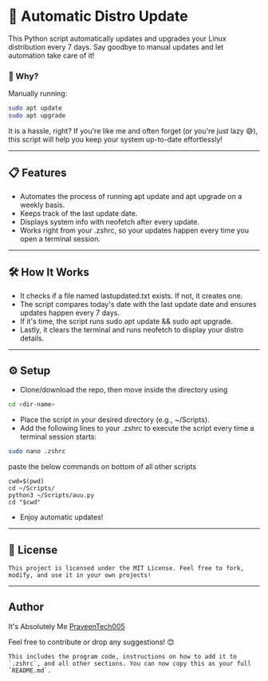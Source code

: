 # 🚀 Automatic Distro Update

This Python script automatically updates and upgrades your Linux distribution every 7 days. Say goodbye to manual updates and let automation take care of it! 

### 🤔 Why?
Manually running:
```bash
sudo apt update
sudo apt upgrade
```

  It is a hassle, right? If you're like me and often forget (or you're just lazy 😅), this script will help you keep your system up-to-date effortlessly!

---

## 📋 Features
- Automates the process of running apt update and apt upgrade on a weekly basis.
- Keeps track of the last update date.
- Displays system info with neofetch after every update.
- Works right from your .zshrc, so your updates happen every time you open a terminal session.

---

## 🛠 How It Works
- It checks if a file named lastupdated.txt exists. If not, it creates one.
- The script compares today's date with the last update date and ensures updates happen every 7 days.
- If it's time, the script runs sudo apt update && sudo apt upgrade.
- Lastly, it clears the terminal and runs neofetch to display your distro details.

---

## ⚙️ Setup
- Clone/download the repo, then move inside the directory using
```bash
cd <dir-name>
```
- Place the script in your desired directory (e.g., ~/Scripts).
- Add the following lines to your .zshrc to execute the script every time a terminal session starts:

```bash
sudo nano .zshrc
```
paste the below commands on bottom of all other scripts

  ```.zshrc
cwd=$(pwd)
cd ~/Scripts/
python3 ~/Scripts/auu.py
cd "$cwd"
```
- Enjoy automatic updates!

---

## 📜 License
    This project is licensed under the MIT License. Feel free to fork, modify, and use it in your own projects!

---

## Author 
  It's Absolutely Me [PraveenTech005](https://github.com/PraveenTech005)
  
Feel free to contribute or drop any suggestions! 😊

    This includes the program code, instructions on how to add it to `.zshrc`, and all other sections. You can now copy this as your full `README.md`.
